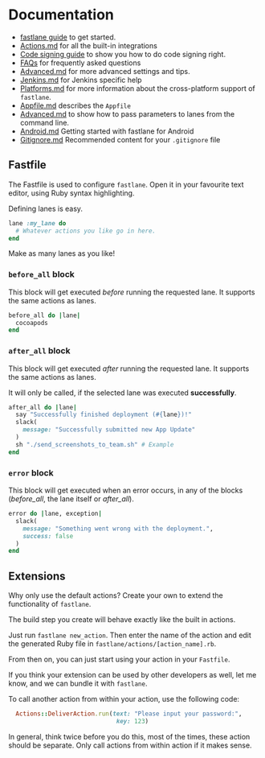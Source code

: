 # Documentation

- [fastlane guide](https://github.com/KrauseFx/fastlane/blob/master/docs/Guide.md) to get started. 
- [Actions.md](https://github.com/KrauseFx/fastlane/blob/master/docs/Actions.md) for all the built-in integrations
- [Code signing guide](https://github.com/KrauseFx/fastlane/blob/master/docs/CodeSigning.md) to show you how to do code signing right.
- [FAQs](https://github.com/KrauseFx/fastlane/blob/master/docs/FAQs.md) for frequently asked questions
- [Advanced.md](https://github.com/KrauseFx/fastlane/blob/master/docs/Advanced.md) for more advanced settings and tips.
- [Jenkins.md](https://github.com/KrauseFx/fastlane/blob/master/docs/Jenkins.md) for Jenkins specific help
- [Platforms.md](https://github.com/KrauseFx/fastlane/blob/master/docs/Platforms.md) for more information about the cross-platform support of `fastlane`.
- [Appfile.md](https://github.com/KrauseFx/fastlane/blob/master/docs/Appfile.md) describes the `Appfile`
- [Advanced.md](https://github.com/KrauseFx/fastlane/blob/master/docs/Advanced.md#passing-parameters) to show how to pass parameters to lanes from the command line.
- [Android.md](https://github.com/KrauseFx/fastlane/blob/master/docs/Android.md) Getting started with fastlane for Android
- [Gitignore.md](https://github.com/KrauseFx/fastlane/blob/master/docs/Gitignore.md) Recommended content for your `.gitignore` file

## Fastfile

The Fastfile is used to configure `fastlane`. Open it in your favourite text editor, using Ruby syntax highlighting.

Defining lanes is easy. 

```rb
lane :my_lane do
  # Whatever actions you like go in here.
end
```

Make as many lanes as you like!

### `before_all` block

This block will get executed *before* running the requested lane. It supports the same actions as lanes.

```ruby
before_all do |lane|
  cocoapods
end
```

### `after_all` block

This block will get executed *after* running the requested lane. It supports the same actions as lanes.

It will only be called, if the selected lane was executed **successfully**.

```ruby
after_all do |lane|
  say "Successfully finished deployment (#{lane})!"
  slack(
    message: "Successfully submitted new App Update"
  )
  sh "./send_screenshots_to_team.sh" # Example
end
```

### `error` block

This block will get executed when an error occurs, in any of the blocks (*before_all*, the lane itself or *after_all*).

```ruby
error do |lane, exception|
  slack(
    message: "Something went wrong with the deployment.",
    success: false
  )
end
```

## Extensions

Why only use the default actions? Create your own to extend the functionality of `fastlane`.

The build step you create will behave exactly like the built in actions.

Just run `fastlane new_action`. Then enter the name of the action and edit the generated Ruby file in `fastlane/actions/[action_name].rb`.

From then on, you can just start using your action in your `Fastfile`.

If you think your extension can be used by other developers as well, let me know, and we can bundle it with `fastlane`.

To call another action from within your action, use the following code:

```ruby
  Actions::DeliverAction.run(text: "Please input your password:", 
                              key: 123)
```

In general, think twice before you do this, most of the times, these action should be separate. Only call actions from within action if it makes sense.
